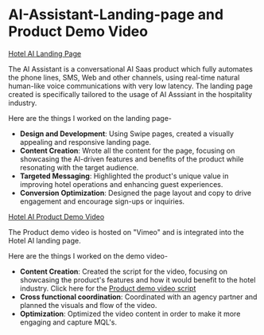 # AI-Assistant-Landing-page and Product Demo Video


[Hotel AI Landing Page](https://aiassistant.co/hotelai/)

The AI Assistant is a conversational AI Saas product which fully automates the phone lines, SMS, Web and other channels, 
using real-time  natural human-like voice communications with very low latency. The landing page created is specifically tailored to the usage of AI Asssiant in the hospitality industry.


Here are the things I worked on the landing page-
- **Design and Development**: Using Swipe pages, created a visually appealing and responsive landing page.  
- **Content Creation**: Wrote all the content for the page, focusing on showcasing the AI-driven features and benefits of the product while resonating with the target audience.  
- **Targeted Messaging**: Highlighted the product's unique value in improving hotel operations and enhancing guest experiences.  
- **Conversion Optimization**: Designed the page layout and copy to drive engagement and encourage sign-ups or inquiries.

[Hotel AI Product Demo Video](https://vimeo.com/1000875371?share=copy)

The Product demo video is hosted on "Vimeo" and is integrated into the Hotel AI landing page.

Here are the things I worked on the demo video- 
- **Content Creation**: Created the script for the video, focusing on showcasing the product's features and how it would benefit to the hotel industry. Click here for the [Product demo video script](https://drive.google.com/file/d/1VhXw9RdN5L1yQJIMJCHdgFhg9juRW1Q8/view?usp=sharing)
- **Cross functional coordination**: Coordinated with an agency partner and planned the visuals and flow of the video. 
- **Optimization**: Optimized the video content in order to make it more engaging and capture MQL's.
